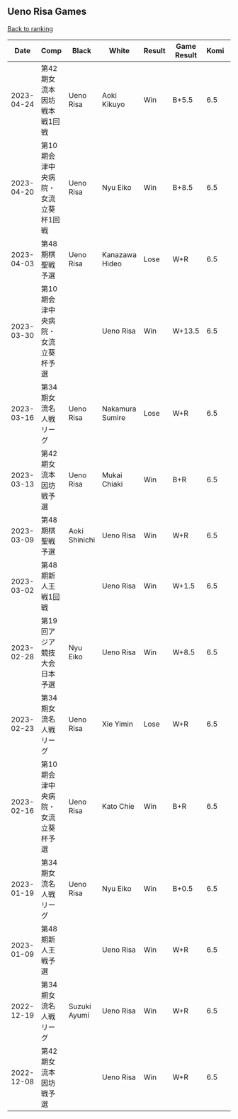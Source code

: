 ## Ueno Risa Games

[Back to ranking](../../index.md)




| **Date** | **Comp** | **Black** | **White** | **Result** | **Game Result** | **Komi** | **Rating** | **Diff** | 
| --- | --- | --- | --- | --- | --- | --- | --- | --- |
| 2023-04-24 | 第42期女流本因坊戦本戦1回戦  | Ueno Risa | Aoki Kikuyo | Win | B+5.5 | 6.5 | 2823 | 30 | 
| 2023-04-20 | 第10期会津中央病院・女流立葵杯1回戦 | Ueno Risa | Nyu Eiko | Win | B+8.5 | 6.5 | 2793 | 22 | 
| 2023-04-03 | 第48期棋聖戦予選 | Ueno Risa | Kanazawa Hideo | Lose | W+R | 6.5 | 2771 | -22 | 
| 2023-03-30 | 第10期会津中央病院・女流立葵杯予選 |  | Ueno Risa | Win | W+13.5 | 6.5 | 2793 | -6 | 
| 2023-03-16 | 第34期女流名人戦リーグ | Ueno Risa | Nakamura Sumire | Lose | W+R | 6.5 | 2799 | -8 | 
| 2023-03-13 | 第42期女流本因坊戦予選 | Ueno Risa | Mukai Chiaki | Win | B+R | 6.5 | 2807 | 10 | 
| 2023-03-09 | 第48期棋聖戦予選 | Aoki Shinichi | Ueno Risa | Win | W+R | 6.5 | 2797 | 0 | 
| 2023-03-02 | 第48期新人王戦1回戦 |  | Ueno Risa | Win | W+1.5 | 6.5 | 2797 | 0 | 
| 2023-02-28 | 第19回アジア競技大会日本予選 | Nyu Eiko | Ueno Risa | Win | W+8.5 | 6.5 | 2797 | 36 | 
| 2023-02-23 | 第34期女流名人戦リーグ | Ueno Risa | Xie Yimin | Lose | W+R | 6.5 | 2761 | -5 | 
| 2023-02-16 | 第10期会津中央病院・女流立葵杯予選 | Ueno Risa | Kato Chie | Win | B+R | 6.5 | 2766 | 58 | 
| 2023-01-19 | 第34期女流名人戦リーグ | Ueno Risa | Nyu Eiko | Win | B+0.5 | 6.5 | 2708 | -29 | 
| 2023-01-09 | 第48期新人王戦予選 |  | Ueno Risa | Win | W+R | 6.5 | 2737 | -80 | 
| 2022-12-19 | 第34期女流名人戦リーグ | Suzuki Ayumi | Ueno Risa | Win | W+R | 6.5 | 2817 | 10 | 
| 2022-12-08 | 第42期女流本因坊戦予選 |  | Ueno Risa | Win | W+R | 6.5 | 2807 | missing |




